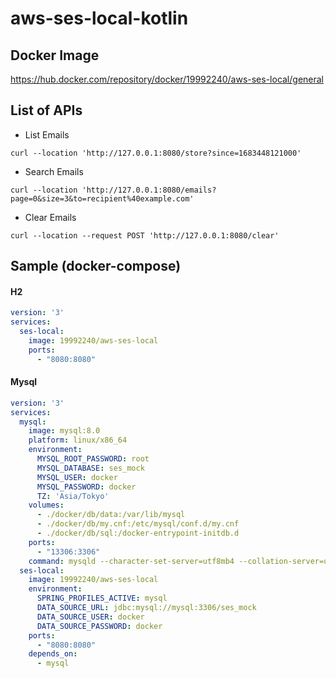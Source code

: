 # aws-ses-local-kotlin



## Docker Image
https://hub.docker.com/repository/docker/19992240/aws-ses-local/general

## List of APIs

* List Emails

```shell  
curl --location 'http://127.0.0.1:8080/store?since=1683448121000'  
```  

* Search Emails

```shell  
curl --location 'http://127.0.0.1:8080/emails?page=0&size=3&to=recipient%40example.com'  
```  

* Clear Emails
```shell  
curl --location --request POST 'http://127.0.0.1:8080/clear'  
```  

## Sample (docker-compose)
#### H2
```yaml
version: '3'  
services:  
  ses-local:  
    image: 19992240/aws-ses-local  
    ports:  
      - "8080:8080"  
```
#### Mysql

```yaml  
version: '3'  
services:  
  mysql:  
    image: mysql:8.0  
    platform: linux/x86_64  
    environment:  
      MYSQL_ROOT_PASSWORD: root  
      MYSQL_DATABASE: ses_mock  
      MYSQL_USER: docker  
      MYSQL_PASSWORD: docker  
      TZ: 'Asia/Tokyo'  
    volumes:  
      - ./docker/db/data:/var/lib/mysql  
      - ./docker/db/my.cnf:/etc/mysql/conf.d/my.cnf  
      - ./docker/db/sql:/docker-entrypoint-initdb.d  
    ports:  
      - "13306:3306"  
    command: mysqld --character-set-server=utf8mb4 --collation-server=utf8mb4_unicode_ci  
  ses-local:  
    image: 19992240/aws-ses-local  
    environment:
      SPRING_PROFILES_ACTIVE: mysql  
      DATA_SOURCE_URL: jdbc:mysql://mysql:3306/ses_mock  
      DATA_SOURCE_USER: docker  
      DATA_SOURCE_PASSWORD: docker  
    ports:  
      - "8080:8080"  
    depends_on:  
      - mysql  
```